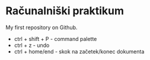 # Računalniški praktikum
My first repository on Github.

- ctrl + shift + P - command palette
- ctrl + z - undo
- ctrl + home/end - skok na začetek/konec dokumenta
